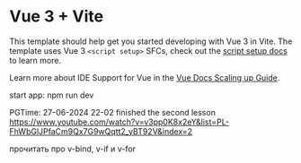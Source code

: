 # Vue 3 + Vite

This template should help get you started developing with Vue 3 in Vite. The template uses Vue 3 `<script setup>` SFCs, check out the [script setup docs](https://v3.vuejs.org/api/sfc-script-setup.html#sfc-script-setup) to learn more.

Learn more about IDE Support for Vue in the [Vue Docs Scaling up Guide](https://vuejs.org/guide/scaling-up/tooling.html#ide-support).

start app: npm run dev

PGTime:
27-06-2024 22-02 finished the second lesson https://www.youtube.com/watch?v=v3pp0K8x2eY&list=PL-FhWbGlJPfaCm9Qx7G9wQqtt2_yBT92V&index=2

прочитать про v-bind, v-if и v-for